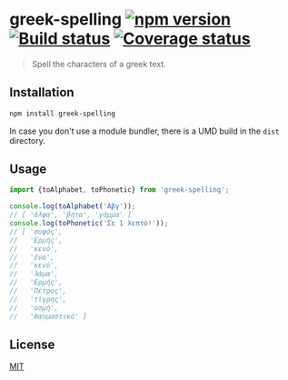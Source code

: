 # greek-spelling [![npm version][npm-image]][npm-url] [![Build status][travis-image]][travis-url] [![Coverage status][coveralls-image]][coveralls-url]

> Spell the characters of a greek text.

## Installation

```sh
npm install greek-spelling
```

In case you don't use a module bundler, there is a UMD build in the `dist` directory.

## Usage

```js
import {toAlphabet, toPhonetic} from 'greek-spelling';

console.log(toAlphabet('Αβγ'));
// [ 'άλφα', 'βήτα', 'γάμμα' ]
console.log(toPhonetic('Σε 1 λεπτό!'));
// [ 'σοφός',
//   'Ερμής',
//   'κενό',
//   'ένα',
//   'κενό',
//   'λάμα',
//   'Ερμής',
//   'Πέτρος',
//   'τίγρης',
//   'οσμή',
//   'θαυμαστικό' ]
```

## License

[MIT](http://opensource.org/licenses/mit-license.php)

[npm-image]: https://img.shields.io/npm/v/greek-spelling.svg
[npm-url]: https://npmjs.org/package/greek-spelling
[travis-image]: https://travis-ci.org/greecejs/greek-spelling.svg?branch=master
[travis-url]: https://travis-ci.org/greecejs/greek-spelling
[coveralls-image]: https://coveralls.io/repos/github/greecejs/greek-spelling/badge.svg
[coveralls-url]: https://coveralls.io/github/greecejs/greek-spelling
